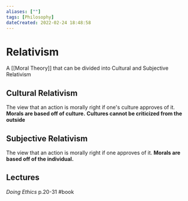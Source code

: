 ```yaml
---
aliases: [""] 
tags: [Philosophy] 
dateCreated: 2022-02-24 18:48:58
---
```

# Relativism
A [[Moral Theory]] that can be divided into Cultural and Subjective Relativism

## Cultural Relativism
The view that an action is morally right if one's culture approves of it.
**Morals are based off of culture.**
**Cultures cannot be criticized from the outside**

## Subjective Relativism
The view that an action is morally right if one approves of it. 
**Morals are based off of the individual.**

## Lectures
*Doing Ethics* p.20-31 #book 